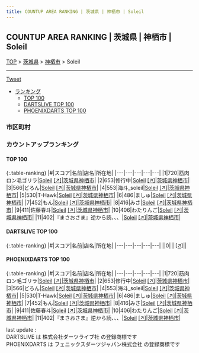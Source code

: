 ```yaml
---
title: COUNTUP AREA RANKING | 茨城県 | 神栖市 | Soleil
---
```

## COUNTUP AREA RANKING | 茨城県 | 神栖市 | Soleil

[TOP](/darts/rank/) > [茨城県](/darts/rank/茨城県/) > [神栖市](/darts/rank/茨城県/神栖市/) > Soleil

___

<a href="https://twitter.com/share?ref_src=twsrc%5Etfw" data-text="COUNTUP AREA RANKING | 茨城県神栖市Soleil" class="twitter-share-button" data-hashtags="DARTSLIVE,PHOENIXDARTS,darts,ダーツ" data-show-count="false">Tweet</a>

* [ランキング](#カウントアップランキング)
    * [TOP 100](#top-100)
    * [DARTSLIVE TOP 100](#dartslive-top-100)
    * [PHOENIXDARTS TOP 100](#phoenixdarts-top-100)

### 市区町村

<ul>

</ul>

### カウントアップランキング

#### TOP 100



{:.table-ranking}
|#|スコア|名前|店名|所在地|
|---|---|---|---|---|
|1|720|<span class="rank-name-pd">筋肉ロン毛ゴリラ</span>|<a href="/darts/rank/shops/80994.html">Soleil</a> <a href="https://vs.phoenixdarts.com/jp/shop/shopDetailInfo/s_80994?s_seq=80994">[↗]</a>|<a href="/darts/rank/茨城県/神栖市">茨城県神栖市</a>|
|2|653|<span class="rank-name-pd">修行中</span>|<a href="/darts/rank/shops/80994.html">Soleil</a> <a href="https://vs.phoenixdarts.com/jp/shop/shopDetailInfo/s_80994?s_seq=80994">[↗]</a>|<a href="/darts/rank/茨城県/神栖市">茨城県神栖市</a>|
|3|566|<span class="rank-name-pd">どろん</span>|<a href="/darts/rank/shops/80994.html">Soleil</a> <a href="https://vs.phoenixdarts.com/jp/shop/shopDetailInfo/s_80994?s_seq=80994">[↗]</a>|<a href="/darts/rank/茨城県/神栖市">茨城県神栖市</a>|
|4|553|<span class="rank-name-pd">海斗_soleil</span>|<a href="/darts/rank/shops/80994.html">Soleil</a> <a href="https://vs.phoenixdarts.com/jp/shop/shopDetailInfo/s_80994?s_seq=80994">[↗]</a>|<a href="/darts/rank/茨城県/神栖市">茨城県神栖市</a>|
|5|530|<span class="rank-name-pd">T-Hawk</span>|<a href="/darts/rank/shops/80994.html">Soleil</a> <a href="https://vs.phoenixdarts.com/jp/shop/shopDetailInfo/s_80994?s_seq=80994">[↗]</a>|<a href="/darts/rank/茨城県/神栖市">茨城県神栖市</a>|
|6|486|<span class="rank-name-pd">ましゅ</span>|<a href="/darts/rank/shops/80994.html">Soleil</a> <a href="https://vs.phoenixdarts.com/jp/shop/shopDetailInfo/s_80994?s_seq=80994">[↗]</a>|<a href="/darts/rank/茨城県/神栖市">茨城県神栖市</a>|
|7|452|<span class="rank-name-pd">もん</span>|<a href="/darts/rank/shops/80994.html">Soleil</a> <a href="https://vs.phoenixdarts.com/jp/shop/shopDetailInfo/s_80994?s_seq=80994">[↗]</a>|<a href="/darts/rank/茨城県/神栖市">茨城県神栖市</a>|
|8|416|<span class="rank-name-pd">みさ</span>|<a href="/darts/rank/shops/80994.html">Soleil</a> <a href="https://vs.phoenixdarts.com/jp/shop/shopDetailInfo/s_80994?s_seq=80994">[↗]</a>|<a href="/darts/rank/茨城県/神栖市">茨城県神栖市</a>|
|9|411|<span class="rank-name-pd">佐藤春斗</span>|<a href="/darts/rank/shops/80994.html">Soleil</a> <a href="https://vs.phoenixdarts.com/jp/shop/shopDetailInfo/s_80994?s_seq=80994">[↗]</a>|<a href="/darts/rank/茨城県/神栖市">茨城県神栖市</a>|
|10|406|<span class="rank-name-pd">わたりんご</span>|<a href="/darts/rank/shops/80994.html">Soleil</a> <a href="https://vs.phoenixdarts.com/jp/shop/shopDetailInfo/s_80994?s_seq=80994">[↗]</a>|<a href="/darts/rank/茨城県/神栖市">茨城県神栖市</a>|
|11|402|<span class="rank-name-pd">『まさおさま』逆から読、、、</span>|<a href="/darts/rank/shops/80994.html">Soleil</a> <a href="https://vs.phoenixdarts.com/jp/shop/shopDetailInfo/s_80994?s_seq=80994">[↗]</a>|<a href="/darts/rank/茨城県/神栖市">茨城県神栖市</a>|


#### DARTSLIVE TOP 100



{:.table-ranking}
|#|スコア|名前|店名|所在地|
|---|---|---|---|---|
||0|<span class="rank-name-dl"> </span>|<a href="/darts/rank/shops/.html"></a> <a href="">[↗]</a>|<a href="/darts/rank//"></a>|


#### PHOENIXDARTS TOP 100



{:.table-ranking}
|#|スコア|名前|店名|所在地|
|---|---|---|---|---|
|1|720|<span class="rank-name-pd">筋肉ロン毛ゴリラ</span>|<a href="/darts/rank/shops/80994.html">Soleil</a> <a href="https://vs.phoenixdarts.com/jp/shop/shopDetailInfo/s_80994?s_seq=80994">[↗]</a>|<a href="/darts/rank/茨城県/神栖市">茨城県神栖市</a>|
|2|653|<span class="rank-name-pd">修行中</span>|<a href="/darts/rank/shops/80994.html">Soleil</a> <a href="https://vs.phoenixdarts.com/jp/shop/shopDetailInfo/s_80994?s_seq=80994">[↗]</a>|<a href="/darts/rank/茨城県/神栖市">茨城県神栖市</a>|
|3|566|<span class="rank-name-pd">どろん</span>|<a href="/darts/rank/shops/80994.html">Soleil</a> <a href="https://vs.phoenixdarts.com/jp/shop/shopDetailInfo/s_80994?s_seq=80994">[↗]</a>|<a href="/darts/rank/茨城県/神栖市">茨城県神栖市</a>|
|4|553|<span class="rank-name-pd">海斗_soleil</span>|<a href="/darts/rank/shops/80994.html">Soleil</a> <a href="https://vs.phoenixdarts.com/jp/shop/shopDetailInfo/s_80994?s_seq=80994">[↗]</a>|<a href="/darts/rank/茨城県/神栖市">茨城県神栖市</a>|
|5|530|<span class="rank-name-pd">T-Hawk</span>|<a href="/darts/rank/shops/80994.html">Soleil</a> <a href="https://vs.phoenixdarts.com/jp/shop/shopDetailInfo/s_80994?s_seq=80994">[↗]</a>|<a href="/darts/rank/茨城県/神栖市">茨城県神栖市</a>|
|6|486|<span class="rank-name-pd">ましゅ</span>|<a href="/darts/rank/shops/80994.html">Soleil</a> <a href="https://vs.phoenixdarts.com/jp/shop/shopDetailInfo/s_80994?s_seq=80994">[↗]</a>|<a href="/darts/rank/茨城県/神栖市">茨城県神栖市</a>|
|7|452|<span class="rank-name-pd">もん</span>|<a href="/darts/rank/shops/80994.html">Soleil</a> <a href="https://vs.phoenixdarts.com/jp/shop/shopDetailInfo/s_80994?s_seq=80994">[↗]</a>|<a href="/darts/rank/茨城県/神栖市">茨城県神栖市</a>|
|8|416|<span class="rank-name-pd">みさ</span>|<a href="/darts/rank/shops/80994.html">Soleil</a> <a href="https://vs.phoenixdarts.com/jp/shop/shopDetailInfo/s_80994?s_seq=80994">[↗]</a>|<a href="/darts/rank/茨城県/神栖市">茨城県神栖市</a>|
|9|411|<span class="rank-name-pd">佐藤春斗</span>|<a href="/darts/rank/shops/80994.html">Soleil</a> <a href="https://vs.phoenixdarts.com/jp/shop/shopDetailInfo/s_80994?s_seq=80994">[↗]</a>|<a href="/darts/rank/茨城県/神栖市">茨城県神栖市</a>|
|10|406|<span class="rank-name-pd">わたりんご</span>|<a href="/darts/rank/shops/80994.html">Soleil</a> <a href="https://vs.phoenixdarts.com/jp/shop/shopDetailInfo/s_80994?s_seq=80994">[↗]</a>|<a href="/darts/rank/茨城県/神栖市">茨城県神栖市</a>|
|11|402|<span class="rank-name-pd">『まさおさま』逆から読、、、</span>|<a href="/darts/rank/shops/80994.html">Soleil</a> <a href="https://vs.phoenixdarts.com/jp/shop/shopDetailInfo/s_80994?s_seq=80994">[↗]</a>|<a href="/darts/rank/茨城県/神栖市">茨城県神栖市</a>|


<div class="footer border-top border-gray-light mt-5 pt-3 text-right text-gray">
    last update : <span style="font-weight: italic" id="foot_last_modified"></span><br />
    DARTSLIVE は 株式会社ダーツライブ社 の登録商標です<br />
    PHOENIXDARTS は フェニックスダーツジャパン株式会社 の登録商標です<br />
</div>

<script src="https://cdnjs.cloudflare.com/ajax/libs/jquery.tablesorter/2.31.3/js/jquery.tablesorter.min.js" integrity="sha512-qzgd5cYSZcosqpzpn7zF2ZId8f/8CHmFKZ8j7mU4OUXTNRd5g+ZHBPsgKEwoqxCtdQvExE5LprwwPAgoicguNg==" crossorigin="anonymous" referrerpolicy="no-referrer"></script>
<link rel="stylesheet" href="https://cdnjs.cloudflare.com/ajax/libs/jquery.tablesorter/2.31.3/css/theme.default.min.css" integrity="sha512-wghhOJkjQX0Lh3NSWvNKeZ0ZpNn+SPVXX1Qyc9OCaogADktxrBiBdKGDoqVUOyhStvMBmJQ8ZdMHiR3wuEq8+w==" crossorigin="anonymous" referrerpolicy="no-referrer" />
<script>
$(function() {
    $(".table-ranking").tablesorter({sortList:[[0, 0]]});
    $("#foot_last_modified").text(formatDate(new Date(document.lastModified), 'yyyy-MM-dd HH:mm:ss'));
});
</script>

<script async src="https://platform.twitter.com/widgets.js" charset="utf-8"></script>